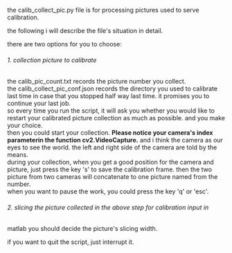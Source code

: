 the calib_collect_pic.py file is for processing pictures used to serve calibration.

the following i will describe the file's situation in detail.

there are two options for you to choose:

###### 1. collection picture to calibrate
the calib_pic_count.txt records the picture number you collect.<br/>
the calib_collect_pic_conf.json records the directory you used to calibrate last 
time in case that you stopped half way last time. it promises you to continue your
last job.<br/>
so every time you run the script, it will ask you whether you would like to 
restart your calibrated picture collection as much as possible. and you make 
your choice.<br/>
then you could start your collection.
**Please notice your camera's index parameterin the function cv2.VideoCapture.**
and i think the camera as our eyes to see the
world. the left and right side of the camera are told by the means.<br/>
during your collection, when you get a good position for the camera and picture, 
just press the key 's' to save the calibration frame. then the two picture from
 two cameras will concatenate to one picture named from the number.<br/>
 when you want to pause the work, you could press the key 'q' or 'esc'.<br/>
 
 ###### 2. slicing the picture collected in the above step for calibration input in 
 matlab
you should decide the picture's slicing width.

if you want to quit the script, just interrupt it.
